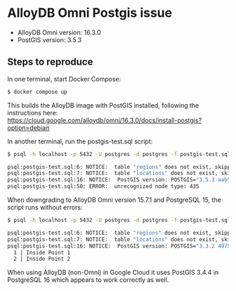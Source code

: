 # AlloyDB Omni Postgis issue

- AlloyDB Omni version: 16.3.0
- PostGIS version: 3.5.3

## Steps to reproduce

In one terminal, start Docker Compose:

```sh
$ docker compose up
```

This builds the AlloyDB image with PostGIS installed, following the instructions here:
https://cloud.google.com/alloydb/omni/16.3.0/docs/install-postgis?option=debian

In another terminal, run the postgis-test.sql script:

```sh
$ psql -h localhost -p 5432 -U postgres -d postgres -f postgis-test.sql

psql:postgis-test.sql:6: NOTICE:  table "regions" does not exist, skipping
psql:postgis-test.sql:7: NOTICE:  table "locations" does not exist, skipping
psql:postgis-test.sql:16: NOTICE:  PostGIS version: POSTGIS="3.5.3 aab5f55" [EXTENSION] PGSQL="160" GEOS="3.11.1-CAPI-1.17.1" PROJ="9.1.1 NETWORK_ENABLED=OFF URL_ENDPOINT=https://cdn.proj.org USER_WRITABLE_DIRECTORY=/var/lib/postgresql/.local/share/proj DATABASE_PATH=/usr/share/proj/proj.db" (compiled against PROJ 9.1.1) LIBXML="2.9.14" LIBJSON="0.16" LIBPROTOBUF="1.4.1" WAGYU="0.5.0 (Internal)"
psql:postgis-test.sql:50: ERROR:  unrecognized node type: 435
```

When downgrading to AlloyDB Omni version 15.7.1 and PostgreSQL 15, the script runs without errors:

```sh
$ psql -h localhost -p 5432 -U postgres -d postgres -f postgis-test.sql

psql:postgis-test.sql:6: NOTICE:  table "regions" does not exist, skipping
psql:postgis-test.sql:7: NOTICE:  table "locations" does not exist, skipping
psql:postgis-test.sql:16: NOTICE:  PostGIS version: POSTGIS="3.3.2 4975da8" [EXTENSION] PGSQL="150" GEOS="3.11.1-CAPI-1.17.1" PROJ="9.1.1" LIBXML="2.9.14" LIBJSON="0.16" LIBPROTOBUF="1.4.1" WAGYU="0.5.0 (Internal)"
  1 | Inside Point 1
  2 | Inside Point 2
```

When using AlloyDB (non-Omni) in Google Cloud it uses PostGIS 3.4.4 in PostgreSQL 16 which appears to work correctly as well.